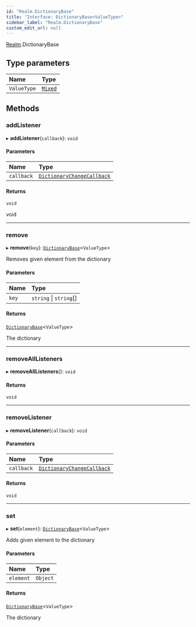 ```yaml
---
id: "Realm.DictionaryBase"
title: "Interface: DictionaryBase<ValueType>"
sidebar_label: "Realm.DictionaryBase"
custom_edit_url: null
---
```


[Realm](../namespaces/Realm).DictionaryBase

## Type parameters

| Name | Type |
| :------ | :------ |
| `ValueType` | [`Mixed`](../namespaces/Realm#mixed) |

## Methods

### addListener

▸ **addListener**(`callback`): `void`

#### Parameters

| Name | Type |
| :------ | :------ |
| `callback` | [`DictionaryChangeCallback`](../namespaces/Realm#dictionarychangecallback) |

#### Returns

`void`

void

___

### remove

▸ **remove**(`key`): [`DictionaryBase`](Realm.DictionaryBase)<`ValueType`\>

Removes given element from the dictionary

#### Parameters

| Name | Type |
| :------ | :------ |
| `key` | `string` \| `string`[] |

#### Returns

[`DictionaryBase`](Realm.DictionaryBase)<`ValueType`\>

The dictionary

___

### removeAllListeners

▸ **removeAllListeners**(): `void`

#### Returns

`void`

___

### removeListener

▸ **removeListener**(`callback`): `void`

#### Parameters

| Name | Type |
| :------ | :------ |
| `callback` | [`DictionaryChangeCallback`](../namespaces/Realm#dictionarychangecallback) |

#### Returns

`void`

___

### set

▸ **set**(`element`): [`DictionaryBase`](Realm.DictionaryBase)<`ValueType`\>

Adds given element to the dictionary

#### Parameters

| Name | Type |
| :------ | :------ |
| `element` | `Object` |

#### Returns

[`DictionaryBase`](Realm.DictionaryBase)<`ValueType`\>

The dictionary
